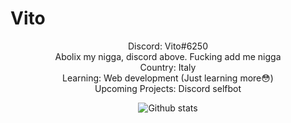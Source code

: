 # Vito

<center>
Discord: Vito#6250<br/>
Abolix my nigga, discord above. Fucking add me nigga<br/>
Country: Italy<br/>
Learning: Web development (Just learning more😳)<br/>
Upcoming Projects: Discord selfbot

![Github stats](https://github-readme-stats.vercel.app/api?username=MynameIsVito&show_icons=true&theme=tokyonight)
</center>

